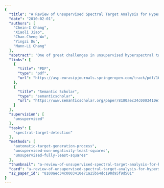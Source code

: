 ```yaml
---
{
  "title": "A Review of Unsupervised Spectral Target Analysis for Hyperspectral Imagery",
  "date": "2010-02-01",
  "authors": [
    "Chein-I Chang",
    "Xiaoli Jiao",
    "Chao-Cheng Wu",
    "Yingzi Du",
    "Mann-Li Chang"
  ],
  "abstract": "One of great challenges in unsupervised hyperspectral target analysis is how to obtain desired knowledge in an unsupervised means directly from the data for image analysis. This paper provides a review of unsupervised target analysis by first addressing two fundamental issues, \"what are material substances of interest, referred to as targets?\" and \"how can these targets be extracted from the data?\" and then further developing least squares (LS)-based unsupervised algorithms for finding spectral targets for analysis. In order to validate and substantiate the proposed unsupervised hyperspectral target analysis, three applications in endmember extraction, target detection and linear spectral unmixing are considered where custom-designed synthetic images and real image scenes are used to conduct experiments.",
  "links": [
    {
      "title": "PDF",
      "type": "pdf",
      "url": "https://asp-eurasipjournals.springeropen.com/track/pdf/10.1155/2010/503752"
    },
    {
      "title": "Semantic Scholar",
      "type": "semanticscholar",
      "url": "https://www.semanticscholar.org/paper/8100aec34c0003410e71a25b64dc190d95f9d501"
    }
  ],
  "supervision": [
    "unsupervised"
  ],
  "tasks": [
    "spectral-target-detection"
  ],
  "methods": [
    "automatic-target-generation-process",
    "unsupervised-non-negativity-least-squares",
    "unsupervised-fully-least-squares"
  ],
  "thumbnail": "a-review-of-unsupervised-spectral-target-analysis-for-hyperspectral-imagery-thumb.jpg",
  "card": "a-review-of-unsupervised-spectral-target-analysis-for-hyperspectral-imagery-card.jpg",
  "s2_paper_id": "8100aec34c0003410e71a25b64dc190d95f9d501"
}
---
```


